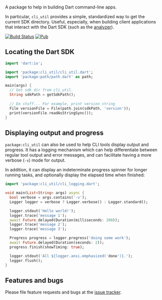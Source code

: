 A package to help in building Dart command-line apps.

In particular, `cli_util` provides a simple, standardized way to get the current
SDK directory.  Useful, especially, when building client applications that
interact with the Dart SDK (such as the [analyzer][analyzer]).

[![Build Status](https://github.com/dart-lang/cli_util/workflows/Dart/badge.svg)](https://github.com/dart-lang/cli_util/actions)
[![Pub](https://img.shields.io/pub/v/cli_util.svg)](https://pub.dev/packages/cli_util)

## Locating the Dart SDK

```dart
import 'dart:io';

import 'package:cli_util/cli_util.dart';
import 'package:path/path.dart' as path;

main(args) {
  // Get sdk dir from cli_util.
  String sdkPath = getSdkPath();
  
  // Do stuff... For example, print version string
  File versionFile = File(path.join(sdkPath, 'version'));
  print(versionFile.readAsStringSync());
}
```

## Displaying output and progress

`package:cli_util` can also be used to help CLI tools display output and progress.
It has a logging mechanism which can help differentiate between regular tool
output and error messages, and can facilitate having a more verbose (`-v`) mode for
output.

In addition, it can display an indeterminate progress spinner for longer running
tasks, and optionally display the elapsed time when finished: 

```dart
import 'package:cli_util/cli_logging.dart';

void main(List<String> args) async {
  bool verbose = args.contains('-v');
  Logger logger = verbose ? Logger.verbose() : Logger.standard();

  logger.stdout('Hello world!');
  logger.trace('message 1');
  await Future.delayed(Duration(milliseconds: 200));
  logger.trace('message 2');
  logger.trace('message 3');

  Progress progress = logger.progress('doing some work');
  await Future.delayed(Duration(seconds: 2));
  progress.finish(showTiming: true);

  logger.stdout('All ${logger.ansi.emphasized('done')}.');
  logger.flush();
}
```

## Features and bugs

Please file feature requests and bugs at the [issue tracker][tracker].

[analyzer]: https://pub.dev/packages/analyzer
[tracker]: https://github.com/dart-lang/cli_util/issues
